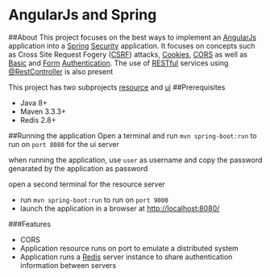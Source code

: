 # AngularJs and Spring
##About
This project focuses on the best ways to implement
an [AngularJs](https://angularjs.org/) application into a [Spring](http://projects.spring.io/spring-framework/) [Security](http://projects.spring.io/spring-security/)
application.
It focuses on concepts such as Cross Site Request Fogery ([CSRF](https://www.owasp.org/index.php/Cross-Site_Request_Forgery_%28CSRF%29_Prevention_Cheat_Sheet))
attacks, [Cookies](https://en.wikipedia.org/wiki/HTTP_cookie), [CORS](https://developer.mozilla.org/en-US/docs/Web/HTTP/Access_control_CORS) as well as [Basic](https://en.wikipedia.org/wiki/Basic_access_authentication) and [Form](https://en.wikipedia.org/wiki/Form-based_authentication) [Authentication](https://en.wikipedia.org/wiki/Authentication). 
The use of [RESTful](http://www.drdobbs.com/web-development/restful-web-services-a-tutorial/240169069) services using [@RestController](http://docs.spring.io/spring/docs/current/javadoc-api/org/springframework/web/bind/annotation/RestController.html) is also present

This project has two subprojects [resource](https://github.com/jipaman/spring-boot-security-angularjs/tree/master/resource_server/resource) and [ui](https://github.com/jipaman/spring-boot-security-angularjs/tree/master/resource_server/ui)
##Prerequisites
- Java 8+
- Maven 3.3.3+
- Redis 2.8+

##Running the application
Open a terminal and run `mvn spring-boot:run` to run on `port 8080` for the ui server

when running the application, use `user` as username and copy the password genarated by the application as password

open a second terminal for the resource server
- run `mvn spring-boot:run` to run on `port 9000`
- launch the application in a browser at [http://localhost:8080/](http://localhost:8080/)

###Features
- CORS
- Application resource runs on port to emulate a distributed system
- Application runs a [Redis](http://redis.io/) server instance to share authentication information between servers
